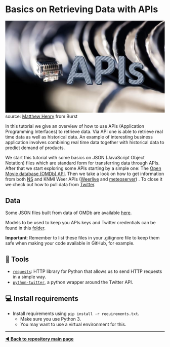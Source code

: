 # Basics on Retrieving Data with APIs

![](https://github.com/MKB-Datalab/retrieving-data-with-apis/blob/master/images/API_cover_Matthew_Henry_Burst.JPG)
source: [Matthew Henry](https://burst.shopify.com/@matthew_henry) from Burst

In this tutorial we give an overview of how to use APIs (Application Programming Interfaces) to retrieve data. Via API one is able to 
retrieve real time data as well as historical data. An example of interesting business application involves combining real time data 
together with historical data to predict  demand of products.

We start this tutorial with some basics on JSON (JavaScript Object Notation) files which are standard form for transferring data through 
APIs. After that we start exploring some APIs starting by a simple one: The [Open Movie database (OMDb) API]( http://www.omdbapi.com/). 
Then we take a look on how to get information from both [NS]( https://apiportal.ns.nl/) and KNMI Weer APIs ([Weerlive]( https://weerlive.nl/delen.php) and [meteoserver]( https://meteoserver.nl/)) . To close it we check out how to pull data 
from [Twitter]( https://twitter.com/home?lang=en).

## Data

Some JSON files built from data of OMDb are available [here](https://github.com/MKB-Datalab/retrieving-data-with-apis/tree/master/data/processed).

Models to be used to keep you APIs keys and Twitter credentials can be found in this [folder](https://github.com/MKB-Datalab/retrieving-data-with-apis/tree/master/notebooks). 

**Important**: Remember to list these files in your .gitignore file to keep them safe when making your code available in GitHub, for example.

## :wrench: Tools

* [`requests`](https://requests.readthedocs.io/en/master/): HTTP library for Python that allows us to send HTTP requests in a simple way.
* [`python-twitter`](https://python-twitter.readthedocs.io/en/latest/index.html), a python wrapper around the Twitter API.

## :computer: Install requirements
* Install requirements using `pip install -r requirements.txt`.
  * Make sure you use Python 3.
  * You may want to use a virtual environment for this.

-------------------------------------
[:arrow_backward: **Back to repository main page**](https://github.com/dpbac/test_mkb_knowledge_repo)